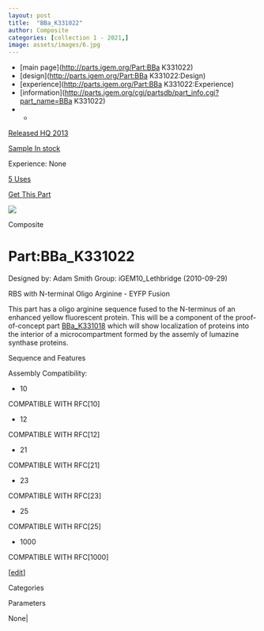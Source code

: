 ```yaml
---
layout: post
title:  "BBa_K331022"
author: Composite
categories: [collection 1 - 2021,] 
image: assets/images/6.jpg
---
```



  * [main page](http://parts.igem.org/Part:BBa K331022)
  * [design](http://parts.igem.org/Part:BBa K331022:Design)
  * [experience](http://parts.igem.org/Part:BBa K331022:Experience)
  * [information](http://parts.igem.org/cgi/partsdb/part_info.cgi?part_name=BBa K331022)
  *   * 

[Released HQ 2013](http://parts.igem.org/Help:Part_Status_Box)

[Sample In stock](http://parts.igem.org/Help:Part_Status_Box)

Experience: None

[5 Uses](http://parts.igem.org/partsdb/uses.cgi?part=BBa_K331022)

[ Get This Part](http://parts.igem.org/partsdb/get_part.cgi?part=BBa_K331022)

![](http://parts.igem.org/images/partbypart/icon_composite.png)

Composite

# Part:BBa_K331022

Designed by: Adam Smith   Group: iGEM10_Lethbridge   (2010-09-29)

  
RBS with N-terminal Oligo Arginine - EYFP Fusion

This part has a oligo arginine sequence fused to the N-terminus of an enhanced
yellow fluorescent protein. This will be a component of the proof-of-concept
part [BBa_K331018](http://parts.igem.org/wiki/index.php/Part:BBa_K331018)
which will show localization of proteins into the interior of a
microcompartment formed by the assemly of lumazine synthase proteins.

Sequence and Features

  

Assembly Compatibility:

  * 10

COMPATIBLE WITH RFC[10]

  * 12

COMPATIBLE WITH RFC[12]

  * 21

COMPATIBLE WITH RFC[21]

  * 23

COMPATIBLE WITH RFC[23]

  * 25

COMPATIBLE WITH RFC[25]

  * 1000

COMPATIBLE WITH RFC[1000]

  

[[edit](http://parts.igem.org/partsdb/part_info.cgi?part_name=BBa_K331022)]

Categories

Parameters

None|

